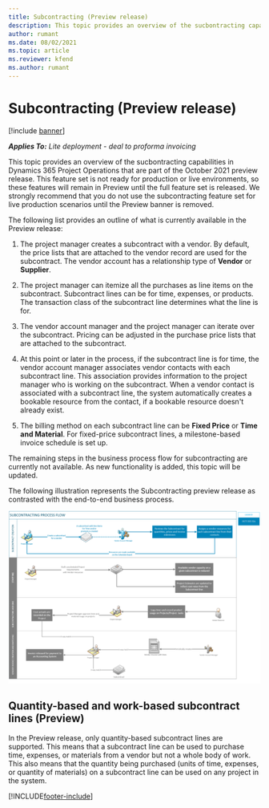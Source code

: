 ```yaml
---
title: Subcontracting (Preview release)
description: This topic provides an overview of the sucbontracting capabilities in Project Operations that are part of the October 2021 preview release.
author: rumant
ms.date: 08/02/2021
ms.topic: article
ms.reviewer: kfend 
ms.author: rumant
---
```


# Subcontracting (Preview release)

[!include [banner](../../includes/dataverse-preview.md)]

_**Applies To:** Lite deployment - deal to proforma invoicing_

This topic provides an overview of the sucbontracting capabilities in Dynamics 365 Project Operations that are part of the October 2021 preview release. This feature set is not ready for production or live environments, so these features will remain in Preview until the full feature set is released. We strongly recommend that you do not use the subcontracting feature set for live production scenarios until the Preview banner is removed. 

The following list provides an outline of what is currently available in the Preview release:

1. The project manager creates a subcontract with a vendor. By default, the price lists that are attached to the vendor record are used for the subcontract. The vendor account has a relationship type of **Vendor** or **Supplier**.

2. The project manager can itemize all the purchases as line items on the subcontract. Subcontract lines can be for time, expenses, or products. The transaction class of the subcontract line determines what the line is for.

3. The vendor account manager and the project manager can iterate over the subcontract. Pricing can be adjusted in the purchase price lists that are attached to the subcontract.

4. At this point or later in the process, if the subcontract line is for time, the vendor account manager associates vendor contacts with each subcontract line. This association provides information to the project manager who is working on the subcontract. When a vendor contact is associated with a subcontract line, the system automatically creates a bookable resource from the contact, if a bookable resource doesn't already exist.

5. The billing method on each subcontract line can be **Fixed Price** or **Time and Material**. For fixed-price subcontract lines, a milestone-based invoice schedule is set up.

The remaining steps in the business process flow for subcontracting are currently not available. As new functionality is added, this topic will be updated. 

The following illustration represents the Subcontracting preview release as contrasted with the end-to-end business process.

![Subcontracting process flow](../media/SubcontractingEAFlow.png)  


## Quantity-based and work-based subcontract lines (Preview)
In the Preview release, only quantity-based subcontract lines are supported. This means that a subcontract line can be used to purchase time, expenses, or materials from a vendor but not a whole body of work. This also means that the quantity being purchased (units of time, expenses, or quantity of materials) on a subcontract line can be used on any project in the system.



[!INCLUDE[footer-include](../../includes/footer-banner.md)]
